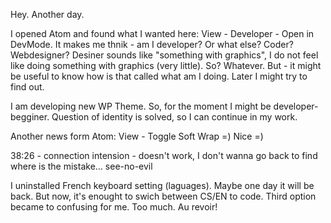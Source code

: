 Hey. Another day.

I opened Atom and found what I wanted here: View - Developer - Open in DevMode. It makes me thnik - am I developer? Or what else? Coder? Webdesigner? Desiner sounds like "something with graphics", I do not feel like doing something with graphics (very little). So? Whatever. But - it might be useful to know how is that called what am I doing. Later I might try to find out.

I am developing new WP Theme. So, for the moment I might be developer-begginer. Question of identity is solved, so I can continue in my work.

Another news form Atom: View - Toggle Soft Wrap =) Nice =)

38:26 - connection intension - doesn't work, I don't wanna go back to find where is the mistake... see-no-evil

I uninstalled French keyboard setting (laguages). Maybe one day it will be back. But now, it's enought to swich between CS/EN to code. Third option became to confusing for me. Too much. Au revoir!
